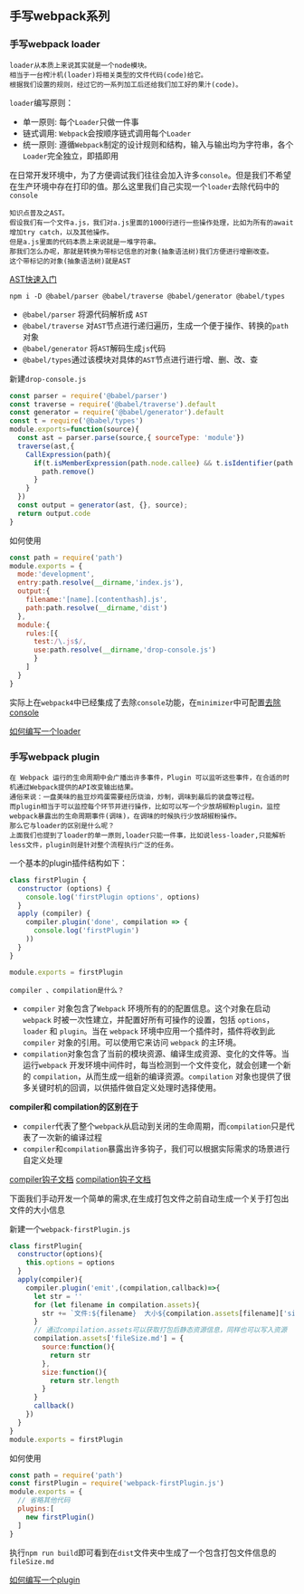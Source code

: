 ## 手写webpack系列

### 手写webpack loader

```
loader从本质上来说其实就是一个node模块。
相当于一台榨汁机(loader)将相关类型的文件代码(code)给它。
根据我们设置的规则，经过它的一系列加工后还给我们加工好的果汁(code)。
```

`loader`编写原则：

- 单一原则: 每个`Loader`只做一件事
- 链式调用: `Webpack`会按顺序链式调用每个`Loader`
- 统一原则: 遵循`Webpack`制定的设计规则和结构，输入与输出均为字符串，各个`Loader`完全独立，即插即用

在日常开发环境中，为了方便调试我们往往会加入许多`console`。但是我们不希望在生产环境中存在打印的值。那么这里我们自己实现一个`loader`去除代码中的`console`

```
知识点普及之AST。
假设我们有一个文件a.js，我们对a.js里面的1000行进行一些操作处理，比如为所有的await 增加try catch，以及其他操作。
但是a.js里面的代码本质上来说就是一堆字符串。
那我们怎么办呢，那就是转换为带标记信息的对象(抽象语法树)我们方便进行增删改查。
这个带标记的对象(抽象语法树)就是AST
```

[AST快速入门](https://segmentfault.com/a/1190000016231512)

`npm i -D @babel/parser @babel/traverse @babel/generator @babel/types`

- `@babel/parser` 将源代码解析成 `AST`
- `@babel/traverse` 对`AST`节点进行递归遍历，生成一个便于操作、转换的`path`对象
- `@babel/generator` 将`AST`解码生成`js`代码
- `@babel/types`通过该模块对具体的`AST`节点进行进行增、删、改、查

新建`drop-console.js`

```js
const parser = require('@babel/parser')
const traverse = require('@babel/traverse').default
const generator = require('@babel/generator').default
const t = require('@babel/types')
module.exports=function(source){
  const ast = parser.parse(source,{ sourceType: 'module'})
  traverse(ast,{
    CallExpression(path){ 
      if(t.isMemberExpression(path.node.callee) && t.isIdentifier(path.node.callee.object, {name: "console"})){
        path.remove()
      }
    }
  })
  const output = generator(ast, {}, source);
  return output.code
}
```

如何使用

```js
const path = require('path')
module.exports = {
  mode:'development',
  entry:path.resolve(__dirname,'index.js'),
  output:{
    filename:'[name].[contenthash].js',
    path:path.resolve(__dirname,'dist')
  },
  module:{
    rules:[{
      test:/\.js$/,
      use:path.resolve(__dirname,'drop-console.js')
      }
    ]
  }
}
```

实际上在`webpack4`中已经集成了去除`console`功能，在`minimizer`中可配置[去除console](https://webpack.js.org/plugins/terser-webpack-plugin/#root)

[如何编写一个loader](https://webpack.docschina.org/contribute/writing-a-loader/)

### 手写webpack plugin

```
在 Webpack 运行的生命周期中会广播出许多事件，Plugin 可以监听这些事件，在合适的时机通过Webpack提供的API改变输出结果。
通俗来说：一盘美味的盐豆炒鸡蛋需要经历烧油，炒制，调味到最后的装盘等过程。
而plugin相当于可以监控每个环节并进行操作，比如可以写一个少放胡椒粉plugin，监控webpack暴露出的生命周期事件(调味)，在调味的时候执行少放胡椒粉操作。
那么它与loader的区别是什么呢？
上面我们也提到了loader的单一原则,loader只能一件事，比如说less-loader,只能解析less文件，plugin则是针对整个流程执行广泛的任务。
```

一个基本的plugin插件结构如下：

```js
class firstPlugin {
  constructor (options) {
    console.log('firstPlugin options', options)
  }
  apply (compiler) {
    compiler.plugin('done', compilation => {
      console.log('firstPlugin')
    ))
  }
}

module.exports = firstPlugin
```

`compiler 、compilation是什么？`

- `compiler` 对象包含了`Webpack` 环境所有的的配置信息。这个对象在启动 `webpack` 时被一次性建立，并配置好所有可操作的设置，包括 `options`，`loader` 和 `plugin`。当在 `webpack` 环境中应用一个插件时，插件将收到此 `compiler` 对象的引用。可以使用它来访问 `webpack` 的主环境。
- `compilation`对象包含了当前的模块资源、编译生成资源、变化的文件等。当运行`webpack` 开发环境中间件时，每当检测到一个文件变化，就会创建一个新的 `compilation`，从而生成一组新的编译资源。`compilation` 对象也提供了很多关键时机的回调，以供插件做自定义处理时选择使用。

**compiler和 compilation的区别在于**

- `compiler`代表了整个`webpack`从启动到关闭的生命周期，而`compilation`只是代表了一次新的编译过程
- `compiler`和`compilation`暴露出许多钩子，我们可以根据实际需求的场景进行自定义处理

[compiler钩子文档](https://www.webpackjs.com/api/compiler-hooks/)
[compilation钩子文档](https://www.webpackjs.com/api/compilation-hooks/)

下面我们手动开发一个简单的需求,在生成打包文件之前自动生成一个关于打包出文件的大小信息

新建一个`webpack-firstPlugin.js`

```js
class firstPlugin{
  constructor(options){
    this.options = options
  }
  apply(compiler){
    compiler.plugin('emit',(compilation,callback)=>{
      let str = ''
      for (let filename in compilation.assets){
        str += `文件:${filename}  大小${compilation.assets[filename]['size']()}\n`
      }
      // 通过compilation.assets可以获取打包后静态资源信息，同样也可以写入资源
      compilation.assets['fileSize.md'] = {
        source:function(){
          return str
        },
        size:function(){
          return str.length
        }
      }
      callback()
    })
  }
}
module.exports = firstPlugin
```

如何使用

```js
const path = require('path')
const firstPlugin = require('webpack-firstPlugin.js')
module.exports = {
  // 省略其他代码
  plugins:[
    new firstPlugin()
  ]
}
```

执行`npm run build`即可看到在`dist`文件夹中生成了一个包含打包文件信息的`fileSize.md`

[如何编写一个plugin](https://www.webpackjs.com/contribute/writing-a-plugin/)
